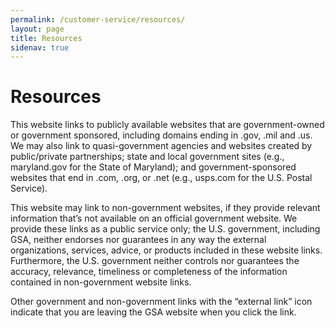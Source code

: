 ```yaml
---
permalink: /customer-service/resources/
layout: page
title: Resources
sidenav: true
---
```


# Resources
This website links to publicly available websites that are government-owned or government sponsored, including domains ending in .gov, .mil and .us. We may also link to quasi-government agencies and websites created by public/private partnerships; state and local government sites (e.g., maryland.gov for the State of Maryland); and government-sponsored websites that end in .com, .org, or .net (e.g., usps.com for the U.S. Postal Service).

This website may link to non-government websites, if they provide relevant information that’s not available on an official government website. We provide these links as a public service only; the U.S. government, including GSA, neither endorses nor guarantees in any way the external organizations, services, advice, or products included in these website links. Furthermore, the U.S. government neither controls nor guarantees the accuracy, relevance, timeliness or completeness of the information contained in non-government website links.

Other government and non-government links with the “external link” icon indicate that you are leaving the GSA website when you click the link. 
